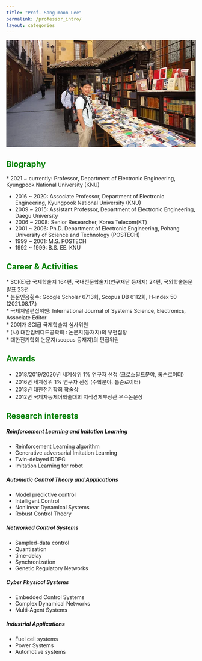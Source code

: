 ```yaml
---
title: "Prof. Sang moon Lee"
permalink: /professor_intro/
layout: categories
---
```


<p align="center"><img src="/assets/images/professor.jpg" width="650"></p>

## <span style="color:green">Biography</span>
<span style='font-size: 14px'>* 2021 ~ currently: Professor, Department of Electronic Engineering, Kyungpook National University (KNU)</span>
* 2016 ~ 2020: Associate Professor, Department of Electronic Engineering, Kyungpook National University (KNU)
* 2009 ~ 2015: Assistant Professor, Department of Electronic Engineering, Daegu University
* 2006 ~ 2008: Senior Researcher, Korea Telecom(KT)
* 2001 ~ 2006: Ph.D. Department of Electronic Engineering, Pohang University of Science and Technology (POSTECH)
* 1999 ~ 2001: M.S. POSTECH
* 1992 ~ 1999: B.S. EE. KNU
          
## <span style="color:green">Career & Activities</span>
<span style='font-size: 14px'>* SCI(E)급 국제학술지 164편, 국내전문학술지(연구재단 등재지) 24편, 국외학술논문발표 23편<br></span>
<span style='font-size: 14px'>* 논문인용횟수: Google Scholar 6713회, Scopus DB 6112회, H-index 50 (2021.08.17.)<br></span>
<span style='font-size: 14px'>* 국제저널편집위원: International Journal of Systems Science, Electronics, Associate Editor<br></span>
<span style='font-size: 14px'>* 20여개 SCI급 국제학술지 심사위원<br></span>
<span style='font-size: 14px'>* (사) 대한임베디드공학회 : 논문지(등재지)의 부편집장<br></span>
<span style='font-size: 14px'>* 대한전기학회 논문지(scopus 등재지)의 편집위원<br></span>

## <span style="color:green">Awards</span>
* 2018/2019/2020년 세계상위 1% 연구자 선정 (크로스필드분야, 톰슨로이터) 
* 2016년 세계상위 1% 연구자 선정 (수학분야, 톰슨로이터) 
* 2013년 대한전기학회 학술상
* 2012년 국제자동제어학술대회 지식경제부장관 우수논문상


## <span style="color:green">Research interests</span>

##### Reinforcement Learning and Imitation Learning
* Reinforcement Learning algorithm
* Generative adversarial Imitation Learning
* Twin-delayed DDPG
* Imitation Learning for robot
          
##### Automatic Control Theory and Applications
* Model predictive control
* Intelligent Control
* Nonlinear Dynamical Systems
* Robust Control Theory
          
##### Networked Control Systems
* Sampled-data control
* Quantization
* time-delay
* Synchronization
* Genetic Regulatory Networks
          
##### Cyber Physical Systems
* Embedded Control Systems
* Complex Dynamical Networks
* Multi-Agent Systems 
          
##### Industrial Applications
* Fuel cell systems
* Power Systems
* Automotive systems
